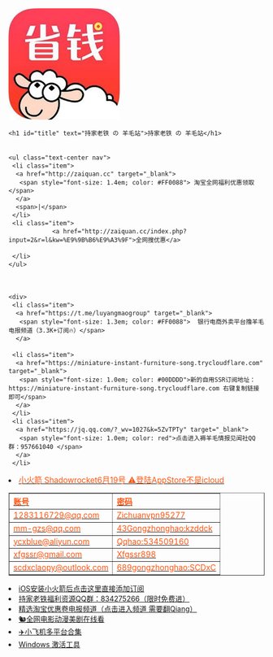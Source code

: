 
<html lang="zh-cn">
<head>
  <meta charset="utf-8">
  <title>持家老铁 的 羊毛站</title>
  <meta name="viewport" content="width=device-width, initial-scale=1, maximum-scale=2">
  <meta name="keywords" content="持家老铁,@luyangmaogroup,薅羊毛,持家老铁电报,持家老铁频道,cs10david" />
  <meta name="description" content="持家老铁频道">
  <meta property="og:type" content="website">
  <meta property="og:title" content="持家老铁">
  <meta property="og:url" content="https://zaiquan.cc">
  <meta property="og:site_name" content="wxaa123">
  <meta property="og:description" content="持家老铁频道">
  <meta name="twitter:card" content="summary">
  <meta name="twitter:title" content="持家老铁电报">
  <meta name="twitter:description" content="持家老铁 的羊毛站">
  <link href="/css/styles.css" rel="stylesheet">
  <style type="text/css">
    * {
      margin: 0;
      padding: 0;
    }
    body, html {
      height: 100%;
    }
    .Wrapper {
      min-height: 100%;
    }
    .Wrapper .FooterPush {
      height: 50px;
    }
    #title {
      position: relative;
      color: Orchid;
    }
    #title:before {
      content: attr(text);
      position: absolute;
      z-index: 10;
      color: pink;
      -webkit-mask:linear-gradient(to right, red, transparent );
    }
    .cnzz > span > a {
      color: gray;
    }
  </style>
</head>
<body>
 <div class="Wrapper">
  <div class="Content content-home text-center">
    <a class="avast_gaitubao" href="/">
        <img src="images/avast_gaitubao.jpg" alt="" />
    </a>
   
    <h1 id="title" text="持家老铁 の 羊毛站">持家老铁 の 羊毛站</h1>


    <ul class="text-center nav">
     <li class="item">
      <a href="http://zaiquan.cc" target="_blank">
       <span style="font-size: 1.4em; color: #FF0088"> 淘宝全网福利优惠领取</span>
      </a>
      <span>|</span>
     </li>
     <li class="item">
                <a href="http://zaiquan.cc/index.php?input=2&r=l&kw=%E9%9B%B6%E9%A3%9F">全网搜优惠</a>

     </li>
    </ul>



    <div>
     <li class="item">
      <a href="https://t.me/luyangmaogroup" target="_blank">
       <span style="font-size: 1.3em; color: #FF0088">  银行电商外卖平台撸羊毛电报频道（3.3K+订阅🔥）</span>
      </a>
    
     <li class="item">
      <a href="https://miniature-instant-furniture-song.trycloudflare.com" target="_blank">
       <span style="font-size: 1.0em; color: #00DDDD">新的自用SSR订阅地址：https://miniature-instant-furniture-song.trycloudflare.com 右键复制链接即可</span>
      </a>
     </li>
     <li class="item">
      <a href="https://jq.qq.com/?_wv=1027&k=5ZvTPTy" target="_blank">
       <span style="font-size: 1.0em; color: red">点击进入褥羊毛情报见闻社QQ群：957661040 </span>
      </a>
     </li>
<li><a href = ""><span style="font-size: 1.1em; color: #FF5511">小火箭 Shadowrocket6月19号 ⚠️登陆AppStore不是icloud
<table border="1">
  <tr>
    <th>账号</th>
    <th>密码</th>
  </tr>
  <tr>
    <td>1283116729@qq.com</td>
    <td>Zichuanvpn95277</td>
	  
  </tr>
  <tr>
   <td>mm-gzs@qq.com</td>
    <td>43Gongzhonghao:kzddck</td>
	   
  </tr>
	  <tr>
   <td>ycxblue@aliyun.com</td>
    <td>Qqhao:534509160</td>
	   
  </tr>
	  <tr>
   <td>xfgssr@gmail.com</td>
    <td>Xfgssr898</td>
	   
  </tr>
	  <tr>
   <td>scdxclaopy@outlook.com</td>
    <td>689gongzhonghao:SCDxC</td>
	   
  </tr>

</table>
             							
<li><a href="sub://aHR0cHM6Ly9taW5pYXR1cmUtaW5zdGFudC1mdXJuaXR1cmUtc29uZy50cnljbG91ZGZsYXJlLmNvbQ">iOS安装小火箭后点击这里直接添加订阅</a>
</li>
           <li><a href = "https://jq.qq.com/?_wv=1027&k=5yRZwzM">持家老铁福利资源QQ群：834275266（限时免费进）</a></li>
	       <li><a href = "https://t.me/TByangmao">精选淘宝优惠卷电报频道（点击进入频道 需要翻Qiang）</a></li>
	       <li><a href = "https://www.nfmovies.com/">🐿️全网电影动漫美剧在线看</a></li>
              <li><a href = "https://mirrors.yuntu.ca/shadowsocksr/">✈️小飞机多平台合集</a></li>
              <li><a href = "https://cmwtat.cloudmoe.com/cn.html">Windows 激活工具</a></li>
          
 
          
